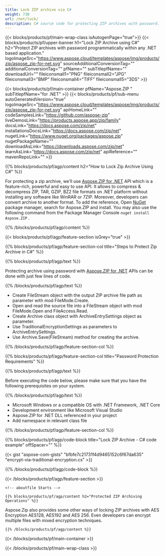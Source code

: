 ```yaml
---
title: Lock ZIP archive via C#
weight: 730
url: /net/lock/ 
description: C# source code for protecting ZIP archives with password. Add single or multiple files and folders to locked ZIP archives programmatically.
---
```


{{< blocks/products/pf/main-wrap-class isAutogenPage="true">}}
{{< blocks/products/pf/upper-banner h1="Lock ZIP Archive using C#" h2="Protect ZIP archives with password programmatically within any .NET based application." logoImageSrc="https://www.aspose.cloud/templates/aspose/img/products/zip/aspose_zip-for-net.svg" sourceAdditionalConversionTag="" additionalConversionTag="" pfName="" subTitlepfName="" downloadUrl="" fileiconsmall1="PNG" fileiconsmall2="JPG" fileiconsmall3="BMP" fileiconsmall4="TIFF" fileiconsmall5="3DS" >}}

{{< blocks/products/pf/main-container pfName="Aspose.ZIP " subTitlepfName="for .NET" >}}
{{< blocks/products/pf/sub-menu autoGeneratedVersion="true" logoImageSrc="https://www.aspose.cloud/templates/aspose/img/products/zip/aspose_zip-for-net.svg" apiHomeLink="" codeSamplesLink="https://github.com/aspose-zip" liveDemosLink="https://products.aspose.app/zip/family" docsLink="https://docs.aspose.com/zip/net" installationsDocsLink="https://docs.aspose.com/zip/net" nugetLink="https://www.nuget.org/packages/aspose.zip" nugetPackageName="" downloadAsLink="https://downloads.aspose.com/zip/net" learnAsLink="https://docs.aspose.com/zip/net" apiReference="" mavenRepoLink="" >}}

{{% blocks/products/pf/agp/content h2="How to Lock Zip Archive Using C#" %}}

 For protecting a zip archive, we’ll use
 [Aspose.ZIP for .NET](https://products.aspose.com/zip/net) 
 API which is a feature-rich, powerful and easy to use API. It allows to compress & decompress ZIP, TAR, GZIP, BZ2 file formats on .NET platform without installing any software like WinRAR or 7ZIP. Moreover, developers can convert archive to another format. To add the reference, Open
 [NuGet](https://www.nuget.org/packages/aspose.zip) 
 package manager, search for
 Aspose.ZIP and install. You may also use the following command from the Package Manager Console  ```nuget install Aspose.ZIP``` .

{{% /blocks/products/pf/agp/content %}}

{{< blocks/products/pf/agp/feature-section isGrey="true" >}}

{{% blocks/products/pf/agp/feature-section-col title="Steps to Protect Zip Archive in C#" %}}

{{% blocks/products/pf/agp/text %}}

 Protecting archive using password with
 [Aspose.ZIP for .NET](https://products.aspose.com/zip/net) 
 APIs can be done with just few lines of code.

{{% /blocks/products/pf/agp/text %}}

+  Create FileStream object with the output ZIP archive file path as parameter with mod FileMode.Create.
+  Open and read the source file into a FileStream object with mod FileMode.Open and FileAccess.Read.
+  Create Archive class object with ArchiveEntrySettings object as parameter.
+  Use TraditionalEncryptionSettings as parameters to ArchiveEntrySettings.
+  Use Archive.Save(FileStream) method for creating the archive.

{{% /blocks/products/pf/agp/feature-section-col %}}

{{% blocks/products/pf/agp/feature-section-col title="Password Protection Requirements" %}}

{{% blocks/products/pf/agp/text %}}

Before executing the code below, please make sure that you have the following prerequisites on your system.

{{% /blocks/products/pf/agp/text %}}

-  Microsoft Windows or a compatible OS with .NET Framework, .NET Core
-  Development environment like Microsoft Visual Studio
-  Aspose.ZIP for .NET DLL referenced in your project
-  Add namespace in relevant class file

{{% /blocks/products/pf/agp/feature-section-col %}}

{{% blocks/products/pf/agp/code-block title="Lock ZIP Archive - C# code example" offSpacer="" %}}

{{< gist "aspose-com-gists" "bfbfe7c21731f4d9465152c6f67da635" "encrypt-via-traditional-encryption.cs" >}}

{{% /blocks/products/pf/agp/code-block %}}

{{< /blocks/products/pf/agp/feature-section >}}

    <!-- aboutfile Starts -->

    {{% blocks/products/pf/agp/content h2="Protected ZIP Archiving Operations" %}}

Aspose.Zip also provides some other ways of locking ZIP archives with AES Encryption AES128, AES192 and AES 256. Even developers can encrypt multiple files with mixed encryption techniques.

    {{% /blocks/products/pf/agp/content %}}    

<!-- aboutfile Ends -->

{{< /blocks/products/pf/main-container >}}
    
{{< /blocks/products/pf/main-wrap-class >}}